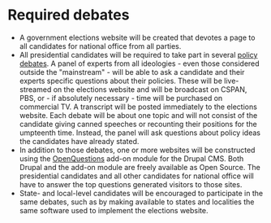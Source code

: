 # Required debates

- A government elections website will be created that devotes a page to all candidates for national office from all parties.
- All presidential candidates will be required to take part in several [policy debates](http://24ahead.com/blog/archives/007270.html). A panel of experts from all ideologies - even those considered outside the "mainstream" - will be able to ask a candidate and their experts specific questions about their policies. These will be live-streamed on the elections website and will be broadcast on CSPAN, PBS, or - if absolutely necessary - time will be purchased on commercial TV. A transcript will be posted immediately to the elections website. Each debate will be about one topic and will not consist of the candidate giving canned speeches or recounting their positions for the umpteenth time. Instead, the panel will ask questions about policy ideas the candidates have already stated.
- In addition to those debates, one or more websites will be constructed using the [OpenQuestions](https://www.drupal.org/project/openquestions) add-on module for the Drupal CMS. Both Drupal and the add-on module are freely available as Open Source. The presidential candidates and all other candidates for national office will have to answer the top questions generated visitors to those sites.
- State- and local-level candidates will be encouraged to participate in the same debates, such as by making available to states and localities the same software used to implement the elections website.
